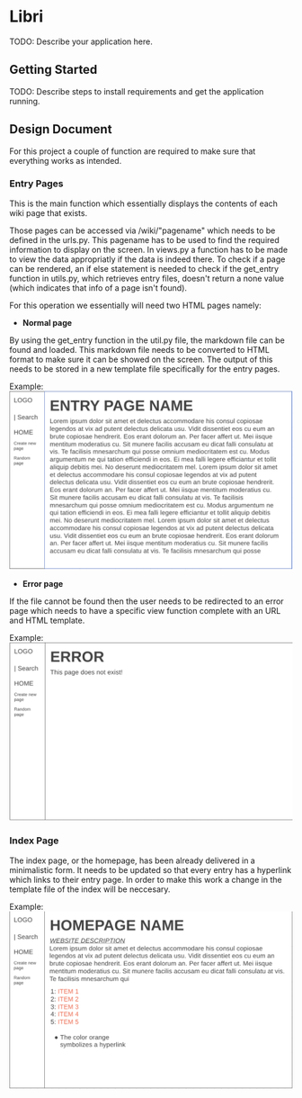 # Libri

TODO: Describe your application here.


## Getting Started

TODO: Describe steps to install requirements and get the application running.


## Design Document

For this project a couple of function are required to make sure that everything works as intended.

### Entry Pages
This is the main function which essentially displays the contents of each wiki page that exists.

Those pages can be accessed via /wiki/"pagename" which needs to be defined in the urls.py. This pagename has to be used to find the required information to display on the screen. In views.py a function has to be made to view the data appropriatly if the data is indeed there. To check if a page can be rendered, an if else statement is needed to check if the get_entry function in utils.py, which retrieves entry files, doesn't return a none value (which indicates that info of a page isn't found).

For this operation we essentially will need two HTML pages namely:
* **Normal page**

By using the get_entry function in the util.py file, the markdown file can be found and loaded. 
This markdown file needs to be converted to HTML format to make sure it can be showed on the screen. The output of this needs to be stored in a new template file specifically for the entry pages.

Example:
![Normal Page Example](sketches/normal_page.png)

* **Error page**

If the file cannot be found then the user needs to be redirected to an error page which needs to have a specific view function complete with an URL and HTML template.

Example:
![Error Page Example](sketches/error_page.png)

### Index Page

The index page, or the homepage, has been already delivered in a minimalistic form.
It needs to be updated so that every entry has a hyperlink which links to their entry page. In order to make this work a change in the template file of the index will be neccesary.

Example:
![Error Page Example](sketches/index_page.png)


